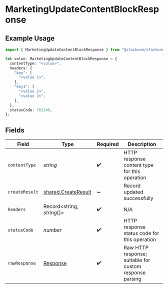 # MarketingUpdateContentBlockResponse

## Example Usage

```typescript
import { MarketingUpdateContentBlockResponse } from "@stackone/stackone-client-ts/sdk/models/operations";

let value: MarketingUpdateContentBlockResponse = {
  contentType: "<value>",
  headers: {
    "key": [
      "<value 1>",
    ],
    "key1": [
      "<value 1>",
      "<value 2>",
    ],
  },
  statusCode: 781249,
};
```

## Fields

| Field                                                                 | Type                                                                  | Required                                                              | Description                                                           |
| --------------------------------------------------------------------- | --------------------------------------------------------------------- | --------------------------------------------------------------------- | --------------------------------------------------------------------- |
| `contentType`                                                         | *string*                                                              | :heavy_check_mark:                                                    | HTTP response content type for this operation                         |
| `createResult`                                                        | [shared.CreateResult](../../../sdk/models/shared/createresult.md)     | :heavy_minus_sign:                                                    | Record updated successfully                                           |
| `headers`                                                             | Record<string, *string*[]>                                            | :heavy_check_mark:                                                    | N/A                                                                   |
| `statusCode`                                                          | *number*                                                              | :heavy_check_mark:                                                    | HTTP response status code for this operation                          |
| `rawResponse`                                                         | [Response](https://developer.mozilla.org/en-US/docs/Web/API/Response) | :heavy_check_mark:                                                    | Raw HTTP response; suitable for custom response parsing               |